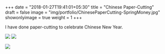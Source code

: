 +++
date = "2018-01-27T19:41:01+05:30"
title = "Chinese Paper-Cutting"
draft = false
image = "img/portfolio/ChinesePaperCutting-SpringMoney.jpg"
showonlyimage = true
weight = 1
+++



<!--more-->

I have done paper-cutting to celebrate Chinese New Year.


![](/img/portfolio/ChinesePaperCutting-SpringMoney.jpg)
![](/img/portfolio/ChinesePaperCutting-Happiness-1.jpg)

![](/img/portfolio/ChinesePaperCutting-Happiness-2.jpg)